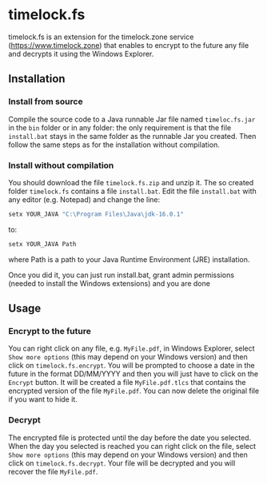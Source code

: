 # timelock.fs
timelock.fs is an extension for the timelock.zone service (https://www.timelock.zone) that enables to encrypt to the future any file and decrypts it using the Windows Explorer.

## Installation
### Install from source
Compile the source code to a Java runnable Jar file named `timeloc.fs.jar` in the `bin` folder or in any folder: the only requirement is that the file `install.bat` stays in the same folder as the runnable Jar you created.
Then follow the same steps as for the installation without compilation.

### Install without compilation
You should download the file `timelock.fs.zip` and unzip it.  The so created folder `timelock.fs` contains a file `install.bat`.
Edit the file `install.bat` with any editor (e.g. Notepad) and change the line:
```bash
setx YOUR_JAVA "C:\Program Files\Java\jdk-16.0.1"
```
to:
```bash
setx YOUR_JAVA Path
```
where Path is a path to your Java Runtime Environment (JRE) installation.

Once you did it, you can just run install.bat, grant admin permissions (needed to install the Windows extensions) and you are done

## Usage

### Encrypt to the future
You can right click on any file, e.g. `MyFile.pdf`, in Windows Explorer, select `Show more options` (this may depend on your Windows version) and then click on `timelock.fs.encrypt`.
You will be prompted to choose a date in the future in the format DD/MM/YYYY and then you will just have to click on the `Encrypt` button. It will be created a file `MyFile.pdf.tlcs` that contains the encrypted version of the file `MyFile.pdf`. You can now delete the original file if you want to hide it.


### Decrypt
The encrypted file is protected until the day before the date you selected.
When the day you selected is reached you can right click on the file, select `Show more options` (this may depend on your Windows version) and then click on `timelock.fs.decrypt`. Your file will be decrypted and you will recover the file `MyFile.pdf`.
